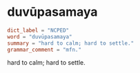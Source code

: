 # duvūpasamaya

``` toml
dict_label = "NCPED"
word = "duvūpasamaya"
summary = "hard to calm; hard to settle."
grammar_comment = "mfn."
```

hard to calm; hard to settle.

